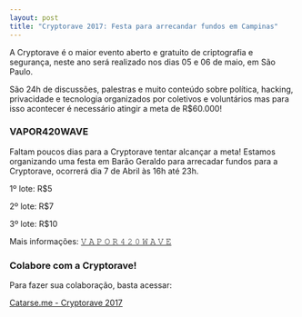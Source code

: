 ```yaml
---
layout: post
title: "Cryptorave 2017: Festa para arrecandar fundos em Campinas"
---
```


A Cryptorave é o maior evento aberto e gratuito de criptografia e segurança, neste ano será realizado nos dias 05 e 06 de maio, em São Paulo.

São 24h de discussões, palestras e muito conteúdo sobre política, hacking, privacidade e tecnologia organizados por coletivos e voluntários mas para isso acontecer é necessário atingir a meta de R$60.000! 

### VAPOR420WAVE

Faltam poucos dias para a Cryptorave tentar alcançar a meta! Estamos organizando uma festa em Barão Geraldo para arrecadar fundos para a Cryptorave, ocorrerá dia 7 de Abril às 16h até 23h.

1º lote: R$5

2º lote: R$7

3º lote: R$10

Mais informações: [𝚅 𝙰 𝙿 𝙾 𝚁 𝟺 𝟸 𝟶 𝚆 𝙰 𝚅 𝙴](https://www.facebook.com/events/1694973657468404/)

### Colabore com a Cryptorave!

Para fazer sua colaboração, basta acessar:

[Catarse.me - Cryptorave 2017](https://www.catarse.me/cryptorave2017)
